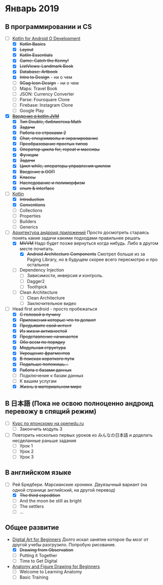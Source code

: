 # Январь 2019 
## В программировании и CS
- [ ] [Kotlin for Android O Development](https://www.udemy.com/kotlinandroid/learn/v4/overview)
  - [x] ~~Kotlin Basics~~
  - [x] ~~Layout~~
  - [x] ~~Kotlin Essentials~~
  - [x] ~~Game: Catch the Kenny!~~
  - [x] ~~ListViews: Landmark Book~~
  - [x] ~~Database: Artbook~~
  - [x] ~~Intro to Design~~ - ни о чем
  - [ ] ~~9Gag Icon Design~~ - ни о чем
  - [ ] Maps: Travel Book
  - [ ] JSON: Currency Converter
  - [ ] Parse: Foursquare Clone
  - [ ] Firebase: Instagram Clone
  - [ ] Google Play
- [x] ~~[Введение в kotlin JVM](https://stepik.org/course/5448/syllabus)~~
  - [x] ~~Тип Double, библиотека Math~~
  - [x] ~~Задачи~~
  - [x] ~~Работа со строками 2~~
  - [x] ~~Char, спецсимволы и экранирование~~
  - [x] ~~Преобразование простых типов~~
  - [x] ~~Оператор цикла for, repeat и массивы~~
  - [x] ~~Функции~~
  - [x] ~~Задачи~~
  - [x] ~~Цикл while, операторы управления циклом~~
  - [x] ~~Введение в ООП~~
  - [x] ~~Классы~~
  - [x] ~~Наследование и полиморфизм~~
  - [x] ~~enum & interface~~
- [ ] [Kotlin](https://stepik.org/course/2852/syllabus)
  - [x] ~~Introduction~~
  - [x] ~~Conventions~~
  - [ ] Collections
  - [ ] Properties
  - [ ] Builders
  - [ ] Generics
- [ ] [Архитектура андроид приложений](https://www.coursera.org/learn/android-app-architecture) Просто досмотреть стараясь понять какие задачи какими подходами правильнее решать
   - [x] ~~MVVM~~ Надо будет позже вернуться когда нибудь. Либо в другом месте почитать.
      - [x] ~~Android Architecture Components~~ Cмотрел больше из за Paging Library, но в будущем скорее всего пересмотрю и про остальное
    - [ ] Dependency Injection
      - [ ] Зависимости, инверсия и контроль.
      - [ ] Dagger2
      - [ ] Toothpick
    - [ ] Clean Architecture
      - [ ] Clean Architecture
      - [ ] Заключительное видео 
- [ ] Head first android - просто пробежаться
  - [x] ~~С головой в пучину~~
  - [x] ~~Приложения которые что то делают~~
  - [x] ~~Предъявите свой интент~~
  - [x] ~~Из жизни активностей~~
  - [x] ~~Представление начинается~~
  - [x] ~~Обо всем по порядку~~
  - [x] ~~Модульная структура~~
  - [x] ~~Укрощение фрагментов~~
  - [x] ~~В поисках короткого пути~~
  - [x] ~~Подальше положишь...~~
  - [x] ~~Работа с базами данных~~
  - [ ] Подключение к базам данных
  - [ ] К вашим услугам
  - [x] ~~Жизнь в материальном мире~~
## В 日本語 (Пока не освою полноценно андроид перевожу в спящий режим)
- [ ] [Курс по японскому на openedu.ru](https://courses.openedu.ru/courses/course-v1:spbu+JPLANG+fall_2018/info)
    - [ ] Закончить модуль 3 
- [ ] Повторить несколько первых уроков из みんなの日本語 и доделать несделанные раньше задания
    - [ ] Урок 1
    - [ ] Урок 2
    - [ ] Урок 3
## В английском языке
- [ ] Рей Бредбери. Марсианские хроники. Двуязычный вариант (на одной странице английский, на другой перевод)
    - [x] ~~The third expedition~~
    - [ ] And the moon be still as bright
    - [ ] The settlers
    - [ ] ...
## Общее развитие
- [Digital Art for Beginners](https://www.udemy.com/digital-art-101-from-beginner-to-pro) Долго искал занятие которое бы мозг от другой учебы разгрузило. Попробую рисование.
  - [x] ~~Drawing from Observation~~
  - [ ] Putting it Together
  - [ ] Time to Get Digital
- [Anatomy and Figure Drawing for Beginners](https://www.udemy.com/anatomy-and-figure-drawing-for-games-and-comics/)
  - [ ] Welcome to Learning Anatomy
  - [ ] Basic Training